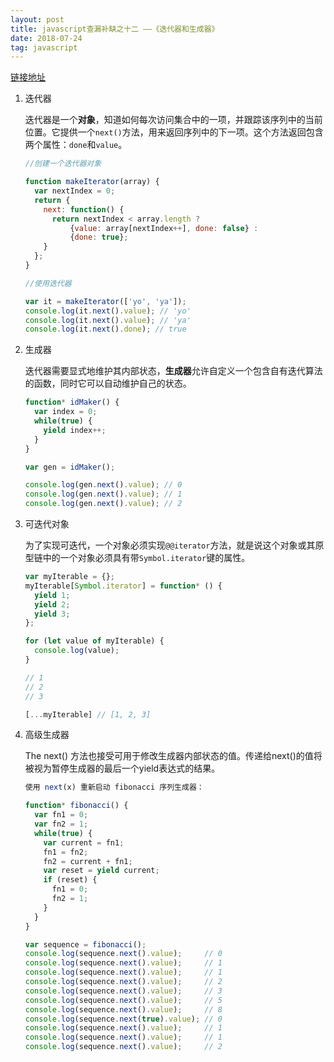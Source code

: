 ```yaml
---
layout: post
title: javascript查漏补缺之十二 ——《迭代器和生成器》
date: 2018-07-24
tag: javascript
---
```


[链接地址](https://developer.mozilla.org/zh-CN/docs/Web/JavaScript/Guide/Iterators_and_Generators)

1. 迭代器

    迭代器是一个**对象**，知道如何每次访问集合中的一项，并跟踪该序列中的当前位置。它提供一个`next()`方法，用来返回序列中的下一项。这个方法返回包含两个属性：`done`和`value`。

    ```javascript
    //创建一个迭代器对象

    function makeIterator(array) {
      var nextIndex = 0;
      return {
        next: function() {
          return nextIndex < array.length ?
              {value: array[nextIndex++], done: false} :
              {done: true};
        }
      };
    }

    //使用迭代器

    var it = makeIterator(['yo', 'ya']);
    console.log(it.next().value); // 'yo'
    console.log(it.next().value); // 'ya'
    console.log(it.next().done); // true
    ```

2. 生成器

    迭代器需要显式地维护其内部状态，**生成器**允许自定义一个包含自有迭代算法的函数，同时它可以自动维护自己的状态。

    ```javascript
    function* idMaker() {
      var index = 0;
      while(true) {
        yield index++;
      }
    }

    var gen = idMaker();

    console.log(gen.next().value); // 0
    console.log(gen.next().value); // 1
    console.log(gen.next().value); // 2
    ```

3. 可迭代对象

    为了实现可迭代，一个对象必须实现`@@iterator`方法，就是说这个对象或其原型链中的一个对象必须具有带`Symbol.iterator`键的属性。

    ```javascript
    var myIterable = {};
    myIterable[Symbol.iterator] = function* () {
      yield 1;
      yield 2;
      yield 3;
    };

    for (let value of myIterable) {
      console.log(value);
    }

    // 1
    // 2
    // 3

    [...myIterable] // [1, 2, 3]

4. 高级生成器

    The next() 方法也接受可用于修改生成器内部状态的值。传递给next()的值将被视为暂停生成器的最后一个yield表达式的结果。

    ```javascript
    使用 next(x) 重新启动 fibonacci 序列生成器：

    function* fibonacci() {
      var fn1 = 0;
      var fn2 = 1;
      while(true) {
        var current = fn1;
        fn1 = fn2;
        fn2 = current + fn1;
        var reset = yield current;
        if (reset) {
          fn1 = 0;
          fn2 = 1;
        }
      }
    }

    var sequence = fibonacci();
    console.log(sequence.next().value);     // 0
    console.log(sequence.next().value);     // 1
    console.log(sequence.next().value);     // 1
    console.log(sequence.next().value);     // 2
    console.log(sequence.next().value);     // 3
    console.log(sequence.next().value);     // 5
    console.log(sequence.next().value);     // 8
    console.log(sequence.next(true).value); // 0
    console.log(sequence.next().value);     // 1
    console.log(sequence.next().value);     // 1
    console.log(sequence.next().value);     // 2
    ```